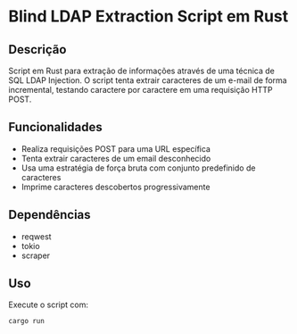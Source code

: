 # Blind LDAP Extraction Script em Rust

## Descrição
Script em Rust para extração de informações através de uma técnica de SQL LDAP Injection. O script tenta extrair caracteres de um e-mail de forma incremental, testando caractere por caractere em uma requisição HTTP POST.

## Funcionalidades
- Realiza requisições POST para uma URL específica
- Tenta extrair caracteres de um email desconhecido
- Usa uma estratégia de força bruta com conjunto predefinido de caracteres
- Imprime caracteres descobertos progressivamente

## Dependências
- reqwest
- tokio
- scraper

## Uso
Execute o script com:
```bash
cargo run
```

